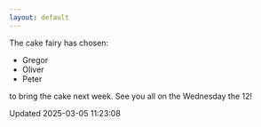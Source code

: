 ```yaml
---
layout: default
---
```


The cake fairy has chosen:
  -  Gregor
  -  Oliver
  -  Peter

to bring the cake next week. See you all on the Wednesday the 12!


Updated 2025-03-05 11:23:08
